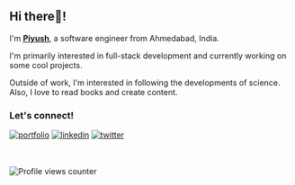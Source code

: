 ## Hi there👋!  

I'm [**Piyush**](https://piyushbhagchandani.me/), a software engineer from Ahmedabad, India.

I'm primarily interested in full-stack development and currently working on some cool projects. 

Outside of work, I'm interested in following the developments of science. Also, I love to read books and create content.

### Let's connect!
[![portfolio](https://img.shields.io/badge/my_portfolio-000?style=for-the-badge&logo=ko-fi&logoColor=white)](https://piyushbhagchandani.me)
[![linkedin](https://img.shields.io/badge/linkedin-0A66C2?style=for-the-badge&logo=linkedin&logoColor=white)](https://www.linkedin.com/in/piyush-bhagchandani/)
[![twitter](https://img.shields.io/badge/twitter-1DA1F2?style=for-the-badge&logo=twitter&logoColor=white)](https://twitter.com/piyushstacks)
<br/>  
<br/>

![Profile views counter](https://komarev.com/ghpvc/?username=PiyushStacksCode&&style=flat-square)  
